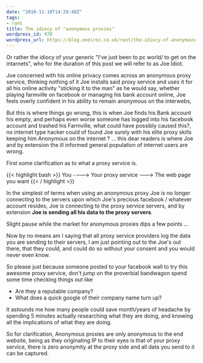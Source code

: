 ```yaml
---
date: "2010-11-10T14:28:48Z"
tags:
- rant
title: The idiocy of "anonymous proxies"
wordpress_id: 970
wordpress_url: https://blog.oneiroi.co.uk/rant/the-idiocy-of-anonymous-proxies
---
```

Or rather the idiocy of your generic "I've just been to pc world/<some other computer retailer> to get on the intarnets", who for the duration of this post we will refer to as Joe Idiot.

Joe concerned with his online privacy comes across an anonymous proxy service, thinking nothing of it Joe installs said proxy service and uses it for all his online activity "sticking it to the man" as he would say, whether playing farmville on facebook or managing his bank account online, Joe feels overly confident in his ability to remain anonymous on the interwebs,

But this is where things go wrong, this is when Joe finds his Bank account his empty, and perhaps even worse someone has logged into his facebook account and trashed his Farmville, what could have possibly caused this?, no internet type hacker could of found Joe surely with his elite proxy skills keeping him Anonymous on the internet ? ... this dear readers is where Joe and by extension the ill informed general population of internet users are wrong.

First some clarification as to what a proxy service is.

{{< highlight bash >}}
You ----> Your proxy service ---> The web page you want
{{< / highlight >}}

In the simplest of terms when using an anonymous proxy Joe is no longer connecting to the servers upon which Joe's precious facebook / whatever account resides, Joe is connecting to the proxy service servers, and by extension <strong>Joe is sending all his data to the proxy servers</strong>.

Slight pause while the market for anonymous proxies dips a few points ...

Now by no means am I saying that all proxy service providers log the data you are sending to their servers, I am just pointing out to the Joe's out there, that they could, and could do so without your consent and you would never even know.

So please just because someone posted to your facebook wall to try this awesome proxy service, don't jump on the proverbial bandwagon spend some time checking things out like

<ul>
	<li>Are they a reputable company?</li>
	<li>What does a quick google of their company name turn up?</li>
</ul>

It astounds me how many people could save month/years of headache by spending 5 minutes actually researching what they are doing, and knowing all the implications of what they are doing.

So for clarification, Anonymous proxies are only anonymous to the end website, being as they originating IP to their eyes is that of your proxy service, there is zero anonymity at the proxy side and all data you send to it can be captured.

